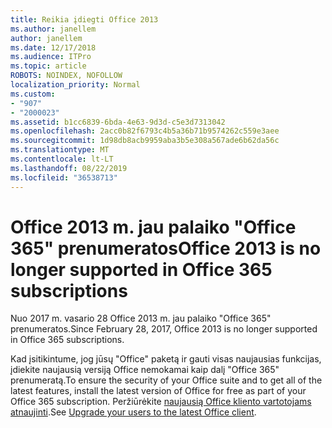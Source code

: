 ```yaml
---
title: Reikia įdiegti Office 2013
ms.author: janellem
author: janellem
ms.date: 12/17/2018
ms.audience: ITPro
ms.topic: article
ROBOTS: NOINDEX, NOFOLLOW
localization_priority: Normal
ms.custom:
- "907"
- "2000023"
ms.assetid: b1cc6839-6bda-4e63-9d3d-c5e3d7313042
ms.openlocfilehash: 2acc0b82f6793c4b5a36b71b9574262c559e3aee
ms.sourcegitcommit: 1d98db8acb9959aba3b5e308a567ade6b62da56c
ms.translationtype: MT
ms.contentlocale: lt-LT
ms.lasthandoff: 08/22/2019
ms.locfileid: "36538713"
---
```

# <a name="office-2013-is-no-longer-supported-in-office-365-subscriptions"></a><span data-ttu-id="509ba-102">Office 2013 m. jau palaiko "Office 365" prenumeratos</span><span class="sxs-lookup"><span data-stu-id="509ba-102">Office 2013 is no longer supported in Office 365 subscriptions</span></span>

<span data-ttu-id="509ba-103">Nuo 2017 m. vasario 28 Office 2013 m. jau palaiko "Office 365" prenumeratos.</span><span class="sxs-lookup"><span data-stu-id="509ba-103">Since February 28, 2017, Office 2013 is no longer supported in Office 365 subscriptions.</span></span>
  
<span data-ttu-id="509ba-104">Kad įsitikintume, jog jūsų "Office" paketą ir gauti visas naujausias funkcijas, įdiekite naujausią versiją Office nemokamai kaip dalį "Office 365" prenumeratą.</span><span class="sxs-lookup"><span data-stu-id="509ba-104">To ensure the security of your Office suite and to get all of the latest features, install the latest version of Office for free as part of your Office 365 subscription.</span></span> <span data-ttu-id="509ba-105">Peržiūrėkite [naujausią Office kliento vartotojams atnaujinti](https://docs.microsoft.com/office365/admin/setup/upgrade-users-to-latest-office-client).</span><span class="sxs-lookup"><span data-stu-id="509ba-105">See [Upgrade your users to the latest Office client](https://docs.microsoft.com/office365/admin/setup/upgrade-users-to-latest-office-client).</span></span>
  